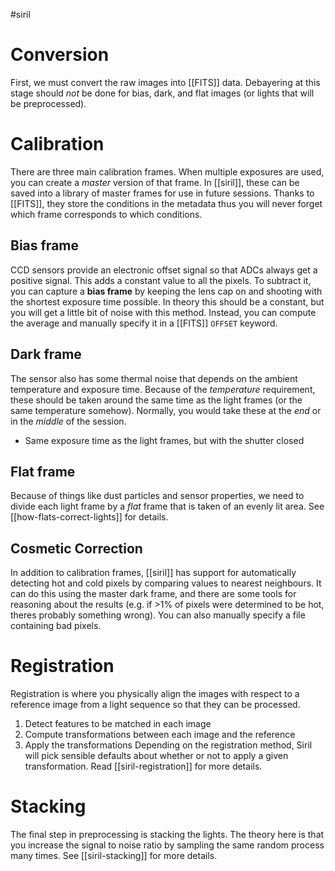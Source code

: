 #siril 

# Conversion
First, we must convert the raw images into [[FITS]] data. Debayering at this stage should *not* be done for bias, dark, and flat images (or lights that will be preprocessed).

# Calibration
There are three main calibration frames. When multiple exposures are used, you can create a *master* version of that frame. In [[siril]], these can be saved into a library of master frames for use in future sessions. Thanks to [[FITS]], they store the conditions in the metadata thus you will never forget which frame corresponds to which conditions.
## Bias frame
CCD sensors provide an electronic offset signal so that ADCs always get a positive signal. This adds a constant value to all the pixels. To subtract it, you can capture a **bias frame** by keeping the lens cap on and shooting with the shortest exposure time possible. In theory this should be a constant, but you will get a little bit of noise with this method. Instead, you can compute the average and manually specify it in a [[FITS]] `OFFSET` keyword.

## Dark frame
The sensor also has some thermal noise that depends on the ambient temperature and exposure time. Because of the *temperature* requirement, these should be taken around the same time as the light frames (or the same temperature somehow). Normally, you would take these at the *end* or in the *middle* of the session.

- Same exposure time as the light frames, but with the shutter closed

## Flat frame
Because of things like dust particles and sensor properties, we need to divide each light frame by a *flat* frame that is taken of an evenly lit area. See [[how-flats-correct-lights]] for details.

## Cosmetic Correction
In addition to calibration frames, [[siril]] has support for automatically detecting hot and cold pixels by comparing values to nearest neighbours. It can do this using the master dark frame, and there are some tools for reasoning about the results (e.g. if >1% of pixels were determined to be hot, theres probably something wrong). You can also manually specify a file containing bad pixels.

# Registration
Registration is where you physically align the images with respect to a reference image from a light sequence so that they can be processed.
1. Detect features to be matched in each image
2. Compute transformations between each image and the reference
3. Apply the transformations
Depending on the registration method, Siril will pick sensible defaults about whether or not to apply a given transformation. Read [[siril-registration]] for more details.

# Stacking
The final step in preprocessing is stacking the lights. The theory here is that you increase the signal to noise ratio by sampling the same random process many times. See [[siril-stacking]] for more details.
